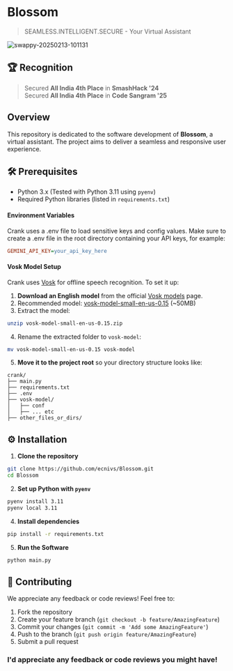 # Blossom
> SEAMLESS.INTELLIGENT.SECURE - Your Virtual Assistant

![swappy-20250213-101131](https://github.com/user-attachments/assets/d5bffa73-92b5-48e2-8e53-69e0f54f6dcd)

## 🏆 Recognition
> Secured **All India 4th Place** in **SmashHack '24** <br>
> Secured **All India 4th Place** in **Code Sangram '25**

## Overview
This repository is dedicated to the software development of **Blossom**, a virtual assistant. The project aims to deliver a seamless and responsive user experience.

## 🛠️ Prerequisites
- Python 3.x (Tested with Python 3.11 using `pyenv`)
- Required Python libraries (listed in `requirements.txt`)

#### Environment Variables
Crank uses a .env file to load sensitive keys and config values. Make sure to create a .env file in the root directory containing your API keys, for example:
```ini
GEMINI_API_KEY=your_api_key_here
```

#### Vosk Model Setup
Crank uses [Vosk](https://alphacephei.com/vosk/) for offline speech recognition. To set it up:
1. **Download an English model** from the official [Vosk models](https://alphacephei.com/vosk/models) page.
2. Recommended model: [vosk-model-small-en-us-0.15](https://alphacephei.com/vosk/models/vosk-model-small-en-us-0.15.zip) (~50MB)
3. Extract the model:
```bash
unzip vosk-model-small-en-us-0.15.zip
```
4. Rename the extracted folder to `vosk-model`:
```bash
mv vosk-model-small-en-us-0.15 vosk-model
```
5. **Move it to the project root** so your directory structure looks like:
```
crank/
├── main.py
├── requirements.txt
├── .env
├── vosk-model/
│   ├── conf
│   ├── ... etc
├── other_files_or_dirs/
```

## ⚙️ Installation
1. **Clone the repository**
```bash
git clone https://github.com/ecnivs/Blossom.git
cd Blossom
```
2. **Set up Python with `pyenv`**
```bash
pyenv install 3.11
pyenv local 3.11
```
4. **Install dependencies**
```bash
pip install -r requirements.txt
```
5. **Run the Software**
```bash
python main.py
```

## 🙌 Contributing
We appreciate any feedback or code reviews! Feel free to:
1. Fork the repository
2. Create your feature branch (`git checkout -b feature/AmazingFeature`)
3. Commit your changes (`git commit -m 'Add some AmazingFeature'`)
4. Push to the branch (`git push origin feature/AmazingFeature`)
5. Submit a pull request

### I'd appreciate any feedback or code reviews you might have!
